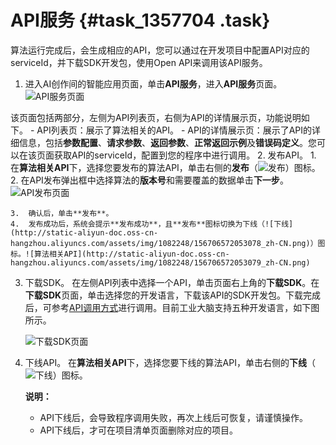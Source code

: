 # API服务 {#task_1357704 .task}

算法运行完成后，会生成相应的API，您可以通过在开发项目中配置API对应的serviceId，并下载SDK开发包，使用Open API来调用该API服务。

1.  进入AI创作间的智能应用页面，单击**API服务**，进入**API服务**页面。![API服务页面](http://static-aliyun-doc.oss-cn-hangzhou.aliyuncs.com/assets/img/1082248/156706572053074_zh-CN.png)

 该页面包括两部分，左侧为API列表页，右侧为API的详情展示页，功能说明如下。
    -   API列表页：展示了算法相关的API。
    -   API的详情展示页：展示了API的详细信息，包括**参数配置**、**请求参数**、**返回参数**、**正常返回示例**及**错误码定义**。您可以在该页面获取API的serviceId，配置到您的程序中进行调用。
2.  发布API。 
    1.  在**算法相关API**下，选择您要发布的算法API，单击右侧的**发布**（![发布](http://static-aliyun-doc.oss-cn-hangzhou.aliyuncs.com/assets/img/1082248/156706572053076_zh-CN.png)）图标。
    2.  在API发布弹出框中选择算法的**版本号**和需要覆盖的数据单击**下一步**。![API发布页面](http://static-aliyun-doc.oss-cn-hangzhou.aliyuncs.com/assets/img/1082248/156706572053077_zh-CN.png)


    3.  确认后，单击**发布**。
    4.  发布成功后，系统会提示**发布成功**，且**发布**图标切换为下线（![下线](http://static-aliyun-doc.oss-cn-hangzhou.aliyuncs.com/assets/img/1082248/156706572053078_zh-CN.png)）图标。![算法相关API](http://static-aliyun-doc.oss-cn-hangzhou.aliyuncs.com/assets/img/1082248/156706572053079_zh-CN.png)


3.  下载SDK。 在左侧API列表中选择一个API，单击页面右上角的**下载SDK**。在**下载SDK**页面，单击选择您的开发语言，下载该API的SDK开发包。下载完成后，可参考[API调用方式](https://help.aliyun.com/document_detail/101110.html)进行调用。目前工业大脑支持五种开发语言，如下图所示。

    ![下载SDK页面](http://static-aliyun-doc.oss-cn-hangzhou.aliyuncs.com/assets/img/1082248/156706572053080_zh-CN.png)

4.  下线API。 在**算法相关API**下，选择您要下线的算法API，单击右侧的**下线**（![下线](http://static-aliyun-doc.oss-cn-hangzhou.aliyuncs.com/assets/img/1082248/156706572053078_zh-CN.png)）图标。

    **说明：** 

    -   API下线后，会导致程序调用失败，再次上线后可恢复，请谨慎操作。
    -   API下线后，才可在项目清单页面删除对应的项目。

